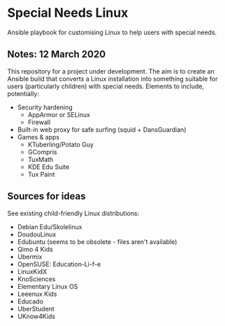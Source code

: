 # Special Needs Linux

Ansible playbook for customising Linux to help users with special needs.

## Notes: 12 March 2020

This repository for a project under development. The aim is to
create an Ansible build that converts a Linux installation into something
suitable for users (particularly children) with special needs. Elements to
include, potentially:

* Security hardening
  * AppArmor or SELinux
  * Firewall
* Built-in web proxy for safe surfing (squid + DansGuardian)
* Games & apps
  * KTuberling/Potato Guy
  * GCompris
  * TuxMath
  * KDE Edu Suite
  * Tux Paint

## Sources for ideas

See existing child-friendly Linux distributions:

* Debian Edu/Skolelinux
* DoudouLinux
* Edubuntu (seems to be obsolete - files aren't available)
* Qimo 4 Kids
* Ubermix
* OpenSUSE: Education-Li-f-e
* LinuxKidX
* KnoSciences
* Elementary Linux OS
* Leeenux Kids
* Educado
* UberStudent
* UKnow4Kids